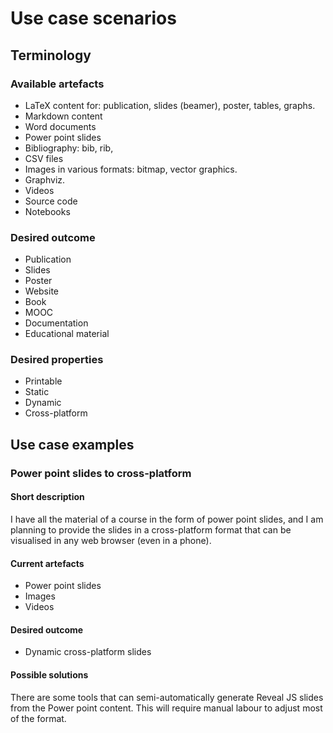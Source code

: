 # Use case scenarios

## Terminology

### Available artefacts

- LaTeX content for: publication, slides (beamer), poster, tables, graphs.
- Markdown content
- Word documents
- Power point slides
- Bibliography: bib, rib,
- CSV files
- Images in various formats: bitmap, vector graphics.
- Graphviz.
- Videos
- Source code
- Notebooks

### Desired outcome

- Publication
- Slides
- Poster
- Website
- Book
- MOOC
- Documentation
- Educational material


### Desired properties

- Printable
- Static
- Dynamic
- Cross-platform

## Use case examples

### Power point slides to cross-platform

#### Short description

I have all the material of a course in the form of power point slides, and I am
planning to provide the slides in a cross-platform format that can be
visualised in any web browser (even in a phone).

#### Current artefacts

- Power point slides
- Images
- Videos

#### Desired outcome

- Dynamic cross-platform slides

#### Possible solutions

There are some tools that can semi-automatically generate Reveal JS slides from
the Power point content. This will require manual labour to adjust most of the
format.
